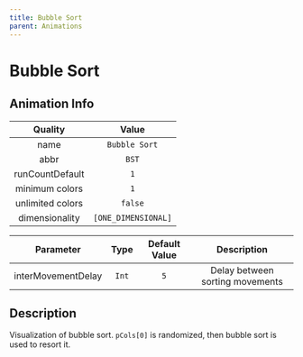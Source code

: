 ```yaml
---
title: Bubble Sort
parent: Animations
---
```


<!-- THIS FILE IS AUTOMATICALLY GENERATED -->
<!-- MAKE CHANGES TO THE AnimationInfo INSTANCE ASSOCIATED WITH THIS ANIMATION -->

# Bubble Sort

## Animation Info

|Quality|Value|
|:-:|:-:|
|name|`Bubble Sort`|
|abbr|`BST`|
|runCountDefault|`1`|
|minimum colors|`1`|
|unlimited colors|`false`|
|dimensionality|`[ONE_DIMENSIONAL]`|

|Parameter|Type|Default Value|Description|
|:-:|:-:|:-:|:-:|
|interMovementDelay|`Int`|`5`|Delay between sorting movements|

## Description
Visualization of bubble sort.
`pCols[0]` is randomized, then bubble sort is used to resort it.

